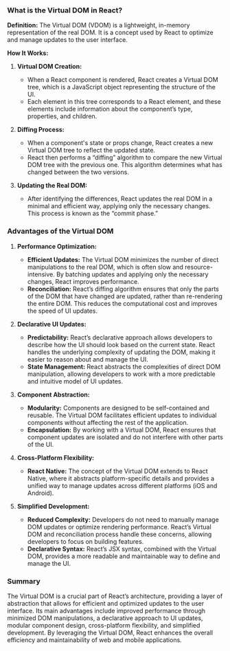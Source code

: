 ### **What is the Virtual DOM in React?**

**Definition:**
The Virtual DOM (VDOM) is a lightweight, in-memory representation of the real DOM. It is a concept used by React to optimize and manage updates to the user interface.

**How It Works:**
1. **Virtual DOM Creation:**
   - When a React component is rendered, React creates a Virtual DOM tree, which is a JavaScript object representing the structure of the UI.
   - Each element in this tree corresponds to a React element, and these elements include information about the component’s type, properties, and children.

2. **Diffing Process:**
   - When a component's state or props change, React creates a new Virtual DOM tree to reflect the updated state.
   - React then performs a “diffing” algorithm to compare the new Virtual DOM tree with the previous one. This algorithm determines what has changed between the two versions.

3. **Updating the Real DOM:**
   - After identifying the differences, React updates the real DOM in a minimal and efficient way, applying only the necessary changes. This process is known as the “commit phase.”

### **Advantages of the Virtual DOM**

1. **Performance Optimization:**
   - **Efficient Updates:** The Virtual DOM minimizes the number of direct manipulations to the real DOM, which is often slow and resource-intensive. By batching updates and applying only the necessary changes, React improves performance.
   - **Reconciliation:** React’s diffing algorithm ensures that only the parts of the DOM that have changed are updated, rather than re-rendering the entire DOM. This reduces the computational cost and improves the speed of UI updates.

2. **Declarative UI Updates:**
   - **Predictability:** React’s declarative approach allows developers to describe how the UI should look based on the current state. React handles the underlying complexity of updating the DOM, making it easier to reason about and manage the UI.
   - **State Management:** React abstracts the complexities of direct DOM manipulation, allowing developers to work with a more predictable and intuitive model of UI updates.

3. **Component Abstraction:**
   - **Modularity:** Components are designed to be self-contained and reusable. The Virtual DOM facilitates efficient updates to individual components without affecting the rest of the application.
   - **Encapsulation:** By working with a Virtual DOM, React ensures that component updates are isolated and do not interfere with other parts of the UI.

4. **Cross-Platform Flexibility:**
   - **React Native:** The concept of the Virtual DOM extends to React Native, where it abstracts platform-specific details and provides a unified way to manage updates across different platforms (iOS and Android).

5. **Simplified Development:**
   - **Reduced Complexity:** Developers do not need to manually manage DOM updates or optimize rendering performance. React’s Virtual DOM and reconciliation process handle these concerns, allowing developers to focus on building features.
   - **Declarative Syntax:** React’s JSX syntax, combined with the Virtual DOM, provides a more readable and maintainable way to define and manage the UI.

### **Summary**

The Virtual DOM is a crucial part of React’s architecture, providing a layer of abstraction that allows for efficient and optimized updates to the user interface. Its main advantages include improved performance through minimized DOM manipulations, a declarative approach to UI updates, modular component design, cross-platform flexibility, and simplified development. By leveraging the Virtual DOM, React enhances the overall efficiency and maintainability of web and mobile applications.